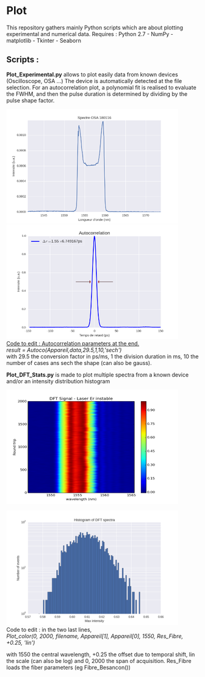 # Plot
This repository gathers mainly Python scripts which are about plotting experimental and numerical data.
Requires : Python 2.7 - NumPy - matplotlib - Tkinter - Seaborn

<h2>Scripts :</h2>

<b>Plot_Experimental.py</b> allows to plot easily data from known devices (Oscilloscope, OSA ...)
The device is automatically detected at the file selection. 
For an autocorrelation plot, a polynomial fit is realised to evaluate the FWHM, and then the pulse duration is determined by dividing by the pulse shape factor.

<a href="url"><img src="Images/spectre_osa.png"  height="300" width="450" ></a>
<a href="url"><img src="Images/autoco.png"  height="300" width="450" ></a>
<br/>
<u>Code to edit : Autocorrelation parameters at the end. </u>
<br/>
<i>result = Autoco(Appareil,data,29.5,1,10,'sech')</i> <br/>
 with 29.5 the conversion factor in ps/ms, 1 the division duration in ms, 10 the number of cases ans sech the shape (can also be gauss).

<b>Plot_DFT_Stats.py</b> is made to plot multiple spectra from a known device and/or an intensity distribution histogram

<a href="url"><img src="Images/color.png" height="300" width="450" ></a>


<a href="url"><img src="Images/histo.png" height="300" width="450" ></a>
<br/>
Code to edit : in the two last lines,
<br/>
<i>Plot_color(0, 2000, filename, Appareil[1], Appareil[0], 1550, Res_Fibre, +0.25, 'lin')</i><br/>

with 1550 the central wavelength, +0.25 the offset due to temporal shift, lin the scale (can also be log) and 0, 2000 the span of acquisition.
Res_Fibre loads the fiber parameters  (eg Fibre_Besancon()) 
